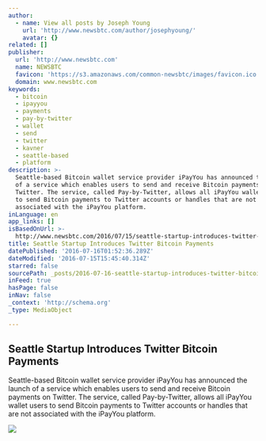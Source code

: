 ```yaml
---
author:
  - name: View all posts by Joseph Young
    url: 'http://www.newsbtc.com/author/josephyoung/'
    avatar: {}
related: []
publisher:
  url: 'http://www.newsbtc.com'
  name: NEWSBTC
  favicon: 'https://s3.amazonaws.com/common-newsbtc/images/favicon.ico'
  domain: www.newsbtc.com
keywords:
  - bitcoin
  - ipayyou
  - payments
  - pay-by-twitter
  - wallet
  - send
  - twitter
  - kavner
  - seattle-based
  - platform
description: >-
  Seattle-based Bitcoin wallet service provider iPayYou has announced the launch
  of a service which enables users to send and receive Bitcoin payments on
  Twitter. The service, called Pay-by-Twitter, allows all iPayYou wallet users
  to send Bitcoin payments to Twitter accounts or handles that are not
  associated with the iPayYou platform.
inLanguage: en
app_links: []
isBasedOnUrl: >-
  http://www.newsbtc.com/2016/07/15/seattle-startup-introduces-twitter-bitcoin-payments/
title: Seattle Startup Introduces Twitter Bitcoin Payments
datePublished: '2016-07-16T01:52:36.289Z'
dateModified: '2016-07-15T15:45:40.314Z'
starred: false
sourcePath: _posts/2016-07-16-seattle-startup-introduces-twitter-bitcoin-payments.md
inFeed: true
hasPage: false
inNav: false
_context: 'http://schema.org'
_type: MediaObject

---
```

<article style=""><h1>Seattle Startup Introduces Twitter Bitcoin Payments</h1><p>Seattle-based Bitcoin wallet service provider iPayYou has announced the launch of a service which enables users to send and receive Bitcoin payments on Twitter. The service, called Pay-by-Twitter, allows all iPayYou wallet users to send Bitcoin payments to Twitter accounts or handles that are not associated with the iPayYou platform.</p><img src="http://s3.amazonaws.com/main-newsbtc-images/2016/07/15160741/Twitter5.jpg" /></article>